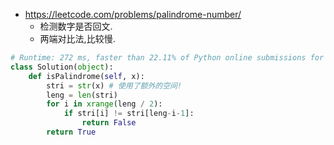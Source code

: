 
- https://leetcode.com/problems/palindrome-number/
  - 检测数字是否回文.
  - 两端对比法,比较慢.

```py
# Runtime: 272 ms, faster than 22.11% of Python online submissions for Palindrome Number.
class Solution(object):
    def isPalindrome(self, x):
        stri = str(x) # 使用了额外的空间!
        leng = len(stri)
        for i in xrange(leng / 2):
            if stri[i] != stri[leng-i-1]:
                return False
        return True
```
